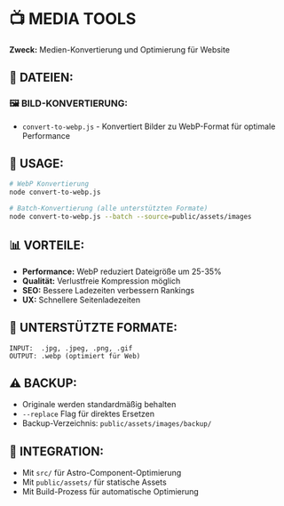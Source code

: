 # 📺 MEDIA TOOLS

**Zweck:** Medien-Konvertierung und Optimierung für Website

## **📁 DATEIEN:**

### **🖼️ BILD-KONVERTIERUNG:**

- `convert-to-webp.js` - Konvertiert Bilder zu WebP-Format für optimale Performance

## **🚀 USAGE:**

```bash
# WebP Konvertierung
node convert-to-webp.js

# Batch-Konvertierung (alle unterstützten Formate)
node convert-to-webp.js --batch --source=public/assets/images
```

## **📊 VORTEILE:**

- **Performance:** WebP reduziert Dateigröße um 25-35%
- **Qualität:** Verlustfreie Kompression möglich
- **SEO:** Bessere Ladezeiten verbessern Rankings
- **UX:** Schnellere Seitenladezeiten

## **🎯 UNTERSTÜTZTE FORMATE:**

```
INPUT:  .jpg, .jpeg, .png, .gif
OUTPUT: .webp (optimiert für Web)
```

## **⚠️ BACKUP:**

- Originale werden standardmäßig behalten
- `--replace` Flag für direktes Ersetzen
- Backup-Verzeichnis: `public/assets/images/backup/`

## **🔗 INTEGRATION:**

- Mit `src/` für Astro-Component-Optimierung
- Mit `public/assets/` für statische Assets
- Mit Build-Prozess für automatische Optimierung
